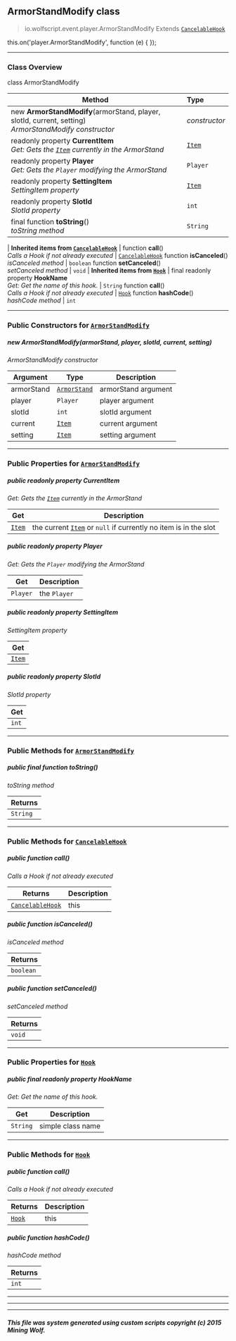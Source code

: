 ## ArmorStandModify __class__

>io.wolfscript.event.player.ArmorStandModify
>Extends [`CancelableHook`](../../hook/CancelableHook.md)

this.on('player.ArmorStandModify', function (e) { });

---

### Class Overview

class ArmorStandModify

Method | Type   
--- | :--- 
new __ArmorStandModify__(armorStand, player, slotId, current, setting) <br> _ArmorStandModify constructor_ | _constructor_
 readonly property __CurrentItem__ <br> _Get: Gets the [`Item`](../../api/inventory/Item.md) currently in the ArmorStand_ | [`Item`](../../api/inventory/Item.md)
 readonly property __Player__ <br> _Get: Gets the `Player` modifying the ArmorStand_ | `Player`
 readonly property __SettingItem__ <br> _SettingItem property_ | [`Item`](../../api/inventory/Item.md)
 readonly property __SlotId__ <br> _SlotId property_ | `int`
final function __toString__() <br> _toString method_ | `String`
 |
__Inherited items from [`CancelableHook`](../../hook/CancelableHook.md)__ |
 function __call__() <br> _Calls a Hook if not already executed_ | [`CancelableHook`](../../hook/CancelableHook.md)
 function __isCanceled__() <br> _isCanceled method_ | `boolean`
 function __setCanceled__() <br> _setCanceled method_ | `void`
 |
__Inherited items from [`Hook`](../../hook/Hook.md)__ |
final readonly property __HookName__ <br> _Get: Get the name of this hook._ | `String`
 function __call__() <br> _Calls a Hook if not already executed_ | [`Hook`](../../hook/Hook.md)
 function __hashCode__() <br> _hashCode method_ | `int`







---

### Public Constructors for [`ArmorStandModify`](ArmorStandModify.md)

##### <a id='armorstandmodify'></a>new __ArmorStandModify__(armorStand, player, slotId, current, setting) 

_ArmorStandModify constructor_

Argument | Type | Description  
--- | --- | --- 
armorStand | [`ArmorStand`](../../api/entity/ArmorStand.md) | armorStand argument
player | `Player` | player argument
slotId | `int` | slotId argument
current | [`Item`](../../api/inventory/Item.md) | current argument
setting | [`Item`](../../api/inventory/Item.md) | setting argument

---

### Public Properties for [`ArmorStandModify`](ArmorStandModify.md)

##### <a id='currentitem'></a>public  readonly property __CurrentItem__

_Get: Gets the [`Item`](../../api/inventory/Item.md) currently in the ArmorStand_

Get | Description
--- | --- 
[`Item`](../../api/inventory/Item.md) | the current [`Item`](../../api/inventory/Item.md) or `null` if currently no item is in the slot



##### <a id='player'></a>public  readonly property __Player__

_Get: Gets the `Player` modifying the ArmorStand_

Get | Description
--- | --- 
`Player` | the `Player`



##### <a id='settingitem'></a>public  readonly property __SettingItem__

_SettingItem property_

Get | 
--- | 
[`Item`](../../api/inventory/Item.md) |



##### <a id='slotid'></a>public  readonly property __SlotId__

_SlotId property_

Get | 
--- | 
`int` |



---

### Public Methods for [`ArmorStandModify`](ArmorStandModify.md)

##### <a id='tostring'></a>public final function __toString__()

_toString method_

Returns | 
--- | 
`String` |


---

### Public Methods for [`CancelableHook`](../../hook/CancelableHook.md)

##### <a id='call'></a>public  function __call__()

_Calls a Hook if not already executed_

Returns | Description
--- | --- 
[`CancelableHook`](../../hook/CancelableHook.md) | this


##### <a id='iscanceled'></a>public  function __isCanceled__()

_isCanceled method_

Returns | 
--- | 
`boolean` |


##### <a id='setcanceled'></a>public  function __setCanceled__()

_setCanceled method_

Returns | 
--- | 
`void` |


---

### Public Properties for [`Hook`](../../hook/Hook.md)

##### <a id='hookname'></a>public final readonly property __HookName__

_Get: Get the name of this hook._

Get | Description
--- | --- 
`String` | simple class name



---

### Public Methods for [`Hook`](../../hook/Hook.md)

##### <a id='call'></a>public  function __call__()

_Calls a Hook if not already executed_

Returns | Description
--- | --- 
[`Hook`](../../hook/Hook.md) | this


##### <a id='hashcode'></a>public  function __hashCode__()

_hashCode method_

Returns | 
--- | 
`int` |


---


---


---


##### This file was system generated using custom scripts copyright (c) 2015 Mining Wolf.
	

